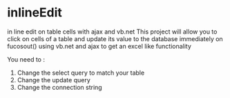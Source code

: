 # inlineEdit
in line edit on table cells with ajax and vb.net 
This project will allow you to click on cells of a table and update its value to the database immediately    on fucosout() using vb.net and ajax  to get an excel like functionality 

You need to :
1.	Change the select query to match your table 
2.	Change the update query 
3.	Change the connection string 
 
